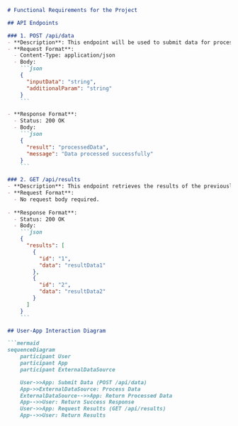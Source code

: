 ```markdown
# Functional Requirements for the Project

## API Endpoints

### 1. POST /api/data
- **Description**: This endpoint will be used to submit data for processing. It will invoke business logic to interact with an external data source.
- **Request Format**:
  - Content-Type: application/json
  - Body:
    ```json
    {
      "inputData": "string",
      "additionalParam": "string"
    }
    ```

- **Response Format**:
  - Status: 200 OK
  - Body:
    ```json
    {
      "result": "processedData",
      "message": "Data processed successfully"
    }
    ```

### 2. GET /api/results
- **Description**: This endpoint retrieves the results of the previously submitted data.
- **Request Format**: 
  - No request body required.
  
- **Response Format**:
  - Status: 200 OK
  - Body:
    ```json
    {
      "results": [
        {
          "id": "1",
          "data": "resultData1"
        },
        {
          "id": "2",
          "data": "resultData2"
        }
      ]
    }
    ```

## User-App Interaction Diagram

```mermaid
sequenceDiagram
    participant User
    participant App
    participant ExternalDataSource

    User->>App: Submit Data (POST /api/data)
    App->>ExternalDataSource: Process Data
    ExternalDataSource-->>App: Return Processed Data
    App-->>User: Return Success Response
    User->>App: Request Results (GET /api/results)
    App-->>User: Return Results
```
```